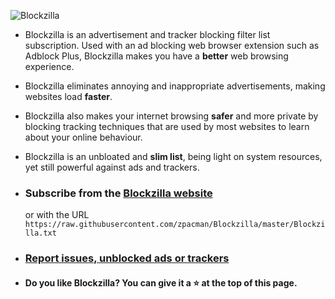 ![Blockzilla](https://raw.githubusercontent.com/zpacman/Blockzilla/beta-testing/Blockzilla%20Logo.png "Blockzilla")

- Blockzilla is an advertisement and tracker blocking filter list subscription. Used with an ad blocking web browser extension such as Adblock Plus, Blockzilla makes you have a **better** web browsing experience.

- Blockzilla eliminates annoying and inappropriate advertisements, making websites load **faster**.

- Blockzilla also makes your internet browsing **safer** and more private by blocking tracking techniques that are used by most websites to learn about your online behaviour.

- Blockzilla is an unbloated and **slim list**, being light on system resources, yet still powerful against ads and trackers. 

- ### Subscribe from the [Blockzilla website](https://blockzilla.jimdo.com/)

     or with the URL `https://raw.githubusercontent.com/zpacman/Blockzilla/master/Blockzilla.txt`

- ### [Report issues, unblocked ads or trackers](./CONTRIBUTING.md)

- #### Do you like Blockzilla? You can give it a :star: at the top of this page.
